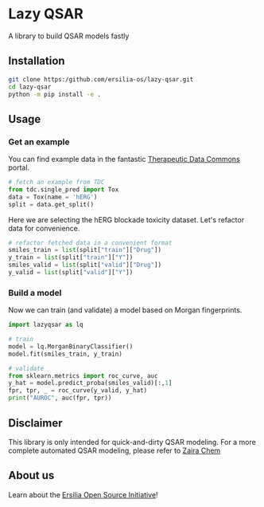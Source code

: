 # Lazy QSAR

A library to build QSAR models fastly

## Installation

```bash
git clone https:/github.com/ersilia-os/lazy-qsar.git
cd lazy-qsar
python -m pip install -e .
```

## Usage

### Get an example

You can find example data in the fantastic [Therapeutic Data Commons](https://tdcommons.ai) portal.

```python
# fetch an example from TDC
from tdc.single_pred import Tox
data = Tox(name = 'hERG')
split = data.get_split()
```
Here we are selecting the hERG blockade toxicity dataset. Let's refactor data for convenience.

```python
# refactor fetched data in a convenient format
smiles_train = list(split["train"]["Drug"])
y_train = list(split["train"]["Y"])
smiles_valid = list(split["valid"]["Drug"])
y_valid = list(split["valid"]["Y"])
```

### Build a model

Now we can train (and validate) a model based on Morgan fingerprints.

```python
import lazyqsar as lq

# train
model = lq.MorganBinaryClassifier()
model.fit(smiles_train, y_train)

# validate
from sklearn.metrics import roc_curve, auc
y_hat = model.predict_proba(smiles_valid)[:,1]
fpr, tpr, _ = roc_curve(y_valid, y_hat)
print("AUROC", auc(fpr, tpr))
```

## Disclaimer

This library is only intended for quick-and-dirty QSAR modeling.
For a more complete automated QSAR modeling, please refer to [Zaira Chem](https://github.com/ersilia-os/zaira-chem)

## About us

Learn about the [Ersilia Open Source Initiative](https://ersilia.io)!
